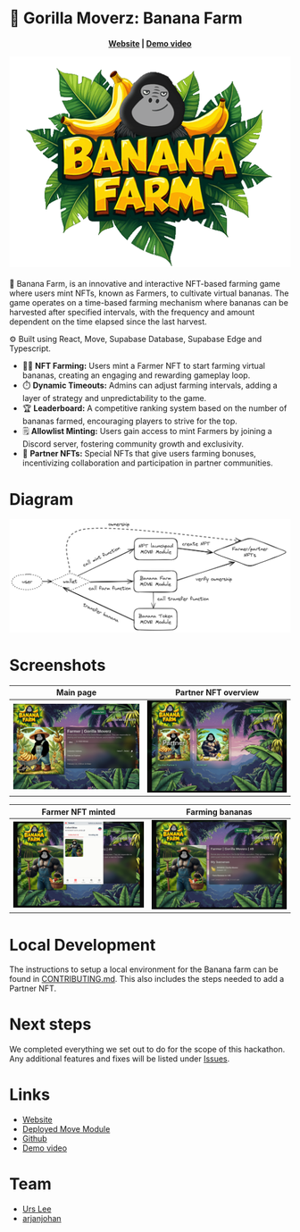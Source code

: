 # 🍌 Gorilla Moverz: Banana Farm


<h4 align="center">
  <a href="https://gorilla-moverz.xyz">Website</a> | 
  <a href="https://www.youtube.com/watch?v=PjMEkM_0yog">Demo video</a>


![logo](public/images/bananafarm/banana-farm-logo.png)
</h4>
 
🍌 Banana Farm, is an innovative and interactive NFT-based farming game where users mint NFTs, known as Farmers, to cultivate virtual bananas. The game operates on a time-based farming mechanism where bananas can be harvested after specified intervals, with the frequency and amount dependent on the time elapsed since the last harvest.

⚙️ Built using React, Move, Supabase Database, Supabase Edge and Typescript.

- 👨‍🌾 **NFT Farming:** Users mint a Farmer NFT to start farming virtual bananas, creating an engaging and rewarding gameplay loop.
- ⏱️ **Dynamic Timeouts:** Admins can adjust farming intervals, adding a layer of strategy and unpredictability to the game.
- 🏆 **Leaderboard:** A competitive ranking system based on the number of bananas farmed, encouraging players to strive for the top.
- 🗒️ **Allowlist Minting:** Users gain access to mint Farmers by joining a Discord server, fostering community growth and exclusivity.
- 🤝 **Partner NFTs:** Special NFTs that give users farming bonuses, incentivizing collaboration and participation in partner communities.

# Diagram

![diagram](public/assets/diagram.png)

# Screenshots

| Main page                    | Partner NFT overview               |
| --------------------------------- | --------------------------------- |
| ![screenshot 1](public/screenshots/banana1.png) | ![screenshot 2](public/screenshots/banana5.png) |

| Farmer NFT minted                       | Farming bananas                      |
| --------------------------------- | --------------------------------- |
| ![screenshot 3](public/screenshots/banana6.png) | ![screenshot 4](public/screenshots/banana3.png) |


# Local Development

The instructions to setup a local environment for the Banana farm can be found in [CONTRIBUTING.md](CONTRIBUTING.md). This also includes the steps needed to add a Partner NFT.

# Next steps

We completed everything we set out to do for the scope of this hackathon. Any additional features and fixes will be listed under [Issues](https://github.com/gorilla-moverz-dao/gorilla-moverz-website/issues).

# Links 
- [Website](https://gorilla-moverz.xyz)
- [Deployed Move Module](https://explorer.aptoslabs.com/account/0x054211d69a169a86cb370b0492a20382160c5cb62f3a0524c15f2678c20a7c1e/modules/code/banana?network=testnet)
- [Github](https://github.com/gorilla-moverz-dao/gorilla-moverz-website/)
- [Demo video](https://www.youtube.com/watch?v=PjMEkM_0yog)

# Team

- [Urs Lee](https://x.com/ursleee)
- [arjanjohan](https://x.com/arjanjohan)